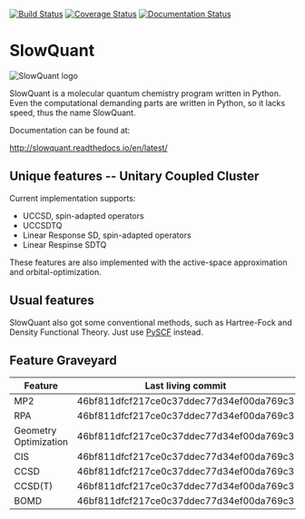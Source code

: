 [![Build Status](https://travis-ci.com/erikkjellgren/SlowQuant.svg?branch=master)](https://travis-ci.com/erikkjellgren/SlowQuant)
[![Coverage Status](https://coveralls.io/repos/github/erikkjellgren/SlowQuant/badge.svg?branch=master)](https://coveralls.io/github/erikkjellgren/SlowQuant?branch=master)
[![Documentation Status](https://readthedocs.org/projects/slowquant/badge/?version=latest)](http://slowquant.readthedocs.io/en/latest/?badge=latest)

# SlowQuant

![SlowQuant logo](https://cloud.githubusercontent.com/assets/11976167/26658726/5e125b02-466c-11e7-8790-8412789fc9fb.jpg)

SlowQuant is a molecular quantum chemistry program written in Python.
Even the computational demanding parts are written in Python, so it lacks speed, thus the name SlowQuant.

Documentation can be found at:

http://slowquant.readthedocs.io/en/latest/

## Unique features -- Unitary Coupled Cluster

Current implementation supports:

- UCCSD, spin-adapted operators
- UCCSDTQ
- Linear Response SD, spin-adapted operators
- Linear Respinse SDTQ

These features are also implemented with the active-space approximation and orbital-optimization.

## Usual features

SlowQuant also got some conventional methods, such as Hartree-Fock and Density Functional Theory.
Just use [PySCF](https://github.com/pyscf/pyscf) instead.

## Feature Graveyard

| Feature               | Last living commit                       |
|-----------------------|------------------------------------------|
| MP2                   | 46bf811dfcf217ce0c37ddec77d34ef00da769c3 |
| RPA                   | 46bf811dfcf217ce0c37ddec77d34ef00da769c3 |
| Geometry Optimization | 46bf811dfcf217ce0c37ddec77d34ef00da769c3 |
| CIS                   | 46bf811dfcf217ce0c37ddec77d34ef00da769c3 |
| CCSD                  | 46bf811dfcf217ce0c37ddec77d34ef00da769c3 |
| CCSD(T)               | 46bf811dfcf217ce0c37ddec77d34ef00da769c3 |
| BOMD                  | 46bf811dfcf217ce0c37ddec77d34ef00da769c3 |
